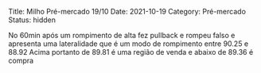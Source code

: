 Title: Milho Pré-mercado 19/10
Date: 2021-10-19
Category: Pré-mercado
Status: hidden

No 60min após um rompimento de alta fez pullback e rompeu falso e apresenta uma lateralidade que é um modo de rompimento entre 90.25 e 88.92
Acima portanto de 89.81 é uma região de venda e abaixo de 89.36 é compra
